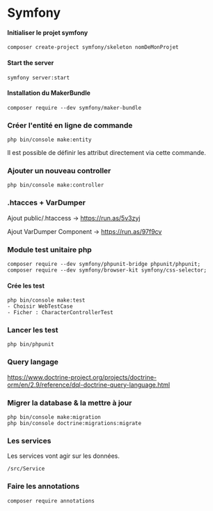 # Symfony

#### Initialiser le projet symfony

```
composer create-project symfony/skeleton nomDeMonProjet
```

#### Start the server

```
symfony server:start
```

#### Installation du MakerBundle

```
composer require --dev symfony/maker-bundle
```

### Créer l'entité en ligne de commande
```
php bin/console make:entity
```

Il est possible de définir les attribut directement via cette commande.

### Ajouter un nouveau controller
```
php bin/console make:controller
```

### .htacces + VarDumper

Ajout public/.htaccess
-> https://run.as/5v3zyj

Ajout VarDumper Component
-> https://run.as/97f9cv

### Module test unitaire php
```
composer require --dev symfony/phpunit-bridge phpunit/phpunit;
composer require --dev symfony/browser-kit symfony/css-selector;
```

#### Crée les test 
```
php bin/console make:test
- Choisir WebTestCase
- Ficher : CharacterControllerTest
```

### Lancer les test 
```
php bin/phpunit
```

### Query langage
https://www.doctrine-project.org/projects/doctrine-orm/en/2.9/reference/dql-doctrine-query-language.html

### Migrer la database & la mettre à jour
```
php bin/console make:migration
php bin/console doctrine:migrations:migrate
```

### Les services
Les services vont agir sur les données.
```
/src/Service
```

### Faire les annotations 
```
composer require annotations
```